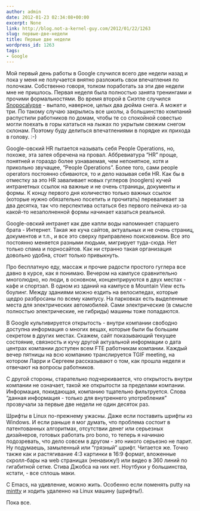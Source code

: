 ```yaml
---
author: admin
date: 2012-01-23 02:34:08+00:00
excerpt: None
link: http://blog.not-a-kernel-guy.com/2012/01/22/1263
slug: первые-две-недели
title: Первые две недели
wordpress_id: 1263
tags:
- Google
---
```


Мой первый день работы в Google случился всего две недели назад и пока у меня не получается внятно разложить свои впечатления по полочкам. Собственно говоря, толком поработать за эти две недели мне не пришлось. Первая неделя была полностью занята тренингами и прочими формальностями. Во время второй в Сиэтле случился [Snopocalypse](http://www.youtube.com/watch?v=rhZCyQ3emQg) - выпало, наверное, целых два дюйма снега. А может и три. По такому случаю закрылись все школы, а большинство компаний распустили работников по домам, чтобы те со спокойной совестью могли поехать в горы кататься на лыжах по укрытым свежим снегом склонам. Поэтому буду делиться впечатлениями в порядке их прихода в голову. :-)

Google-овский HR пытается называть себя People Operations, но, похоже, эта затея обречена на провал. Аббревиатура “HR” проще, понятней и гораздо более узнаваемая, чем непонятное, хотя и прикольно звучащее, “People Operations”. Более того, сами people operators постоянно сбиваются, то и дело называя себя HR. Как бы в отместку за это HR заваливает новых гуглеров (nooglers) кучей интранетных ссылок на важные и не очень страницы, документы и формы. К концу первого дня количество только важных ссылок (которые нужно обязательно посетить и прочитать) переваливает за два десятка, так что перспектива остаться без первого пейчека из-за какой-то незаполненной формы начинает казаться реальной.

Google-овский интранет как две капли воды напоминает старшего брата - Интернет. Такая же куча сайтов, актуальных и не очень страниц, документов и т.п., и все это сверху приправлено поисковиком. Все это постоянно меняется разными людьми, мигрирует туда-сюда. Нет только спама и порносайтов. Как ни странно такая организация довольно удобна, стоит только привыкнуть. 

Про бесплатную еду, массаж и прочие радости простого гуглера все давно в курсе, как я понимаю. Вечером на кампусе сравнительно многолюдно, но люди, в основном, концентрируются в двух местах - кафе и спортзал. В одном из зданий на кампусе в Mountain View есть боулинг. Между зданиями можно ездить на велосипедах, которые щедро разбросаны по всему кампусу. На парковках есть выделенные места для электрических автомобилей. Сами электрические (в смысле полностью электрические, не гибриды) машины тоже попадаются.

В Google культивируется открытость - внутри компании свободно доступна информация о многих вещах, которые были бы большим секретом в других местах. Скажем, сайт показывающий текущее состояние, связность и кучу другой актуальной информации о дата центрах компании доступен всем FTE работникам компании. Каждый вечер пятницы на всю компанию транслируется TGIF meeting, на котором Ларри и Сергеем рассказывают о том, как прошла неделя и отвечают на вопросы работников.

С другой стороны, старательно подчеркивается, что открытость внутри компании не означает, такой же открытости за пределами компании. Информация, покидающая, компанию тщательно фильтруется. Слова “данная информация - только для внутреннего употребления” прозвучали за первые две недели не один десяток раз. 

Шрифты в Linux по-прежнему ужасны. Даже если поставить шрифты из Windows. И если раньше я мог думать, что проблема состоит в патентованных алгоритмах, отсутствии денег или серьезных дизайнеров, готовых работать pro bono, то теперь я начинаю подозревать, что дело совсем в другом - это никого серьезно не парит. Ну подумаешь, замыленный или “грязный” шрифт. Читается же. Точно также как и растягивание 4:3 картинки в 16:9 формат, вложенные скролл-бары на web страницах (ненавижу!) или видео в 360 линий по гигабитной сетке. Стива Джобса на них нет. Ноутбуки у большинства, кстати, - все сплошь маки.

С Emacs, на удивление, можно жить. Особенно если поменять putty на [mintty](http://code.google.com/p/mintty/) и ходить удаленно на Linux машину (шрифты!).

Пока все.
